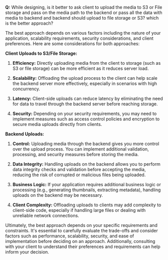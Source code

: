 **Q:** While designing, is it better to ask client to upload the media to S3 or File storage and pass on the media path to the backend or pass all the data with media to backend and backend should upload to file storage or S3? which is the better approach?



The best approach depends on various factors including the nature of your application, scalability requirements, security considerations, and client preferences. Here are some considerations for both approaches:

**Client Uploads to S3/File Storage:**

1. **Efficiency:** Directly uploading media from the client to storage (such as S3 or file storage) can be more efficient as it reduces server load.

2. **Scalability:** Offloading the upload process to the client can help scale the backend server more effectively, especially in scenarios with high concurrency.

3. **Latency:** Client-side uploads can reduce latency by eliminating the need for data to travel through the backend server before reaching storage.

4. **Security:** Depending on your security requirements, you may need to implement measures such as access control policies and encryption to secure media uploads directly from clients.

**Backend Uploads:**

1. **Control:** Uploading media through the backend gives you more control over the upload process. You can implement additional validation, processing, and security measures before storing the media.

2. **Data Integrity:** Handling uploads on the backend allows you to perform data integrity checks and validation before accepting the media, reducing the risk of corrupted or malicious files being uploaded.

3. **Business Logic:** If your application requires additional business logic or processing (e.g., generating thumbnails, extracting metadata), handling uploads on the backend may be necessary.

4. **Client Complexity:** Offloading uploads to clients may add complexity to client-side code, especially if handling large files or dealing with unreliable network connections.

Ultimately, the best approach depends on your specific requirements and constraints. It's essential to carefully evaluate the trade-offs and consider factors such as performance, scalability, security, and ease of implementation before deciding on an approach. Additionally, consulting with your client to understand their preferences and requirements can help inform your decision.